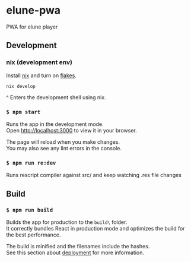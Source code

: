 # elune-pwa
PWA for elune player

## Development

### nix (development env)

Install [nix](https://nixos.org/download.html#download-nix) and turn on [flakes](https://nixos.wiki/wiki/Flakes).

```
nix develop
```
^ Enters the development shell using nix.

### `$ npm start`
Runs the app in the development mode.\
Open [http://localhost:3000](http://localhost:3000) to view it in your browser.

The page will reload when you make changes.\
You may also see any lint errors in the console.

### `$ npm run re:dev`
Runs rescript compiler against src/ and keep watching .res file changes

## Build
### `$ npm run build`
Builds the app for production to the `build\` folder.\
It correctly bundles React in production mode and optimizes the build for the best performance.

The build is minified and the filenames include the hashes.\
See this section about [deployment](https://facebook.github.io/create-react-app/docs/deployment) for more information.
